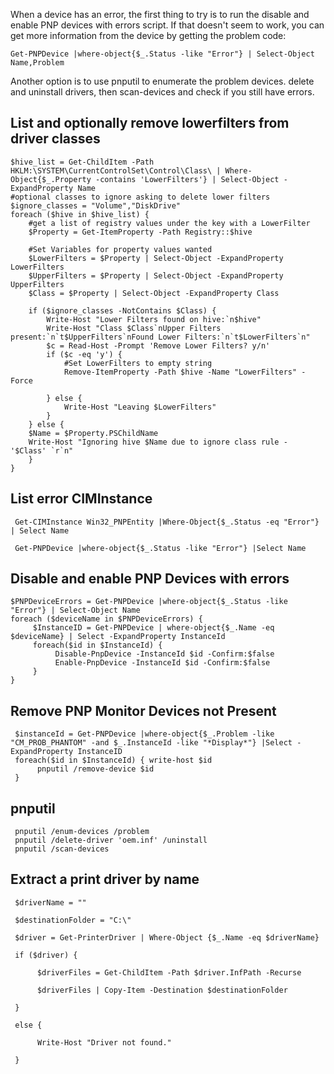 When a device has an error, the first thing to try is to run the disable and enable PNP devices with errors script. If that doesn't seem to work, you can get more information from the device by getting the problem code:

    Get-PNPDevice |where-object{$_.Status -like "Error"} | Select-Object Name,Problem
     
Another option is to use pnputil to enumerate the problem devices. delete and uninstall drivers, then scan-devices and check if you still have errors.

## List and optionally remove lowerfilters from driver classes

    $hive_list = Get-ChildItem -Path HKLM:\SYSTEM\CurrentControlSet\Control\Class\ | Where-Object{$_.Property -contains 'LowerFilters'} | Select-Object -ExpandProperty Name
    #optional classes to ignore asking to delete lower filters
    $ignore_classes = "Volume","DiskDrive"
    foreach ($hive in $hive_list) {
        #get a list of registry values under the key with a LowerFilter
        $Property = Get-ItemProperty -Path Registry::$hive 
   
        #Set Variables for property values wanted
        $LowerFilters = $Property | Select-Object -ExpandProperty LowerFilters
        $UpperFilters = $Property | Select-Object -ExpandProperty UpperFilters
        $Class = $Property | Select-Object -ExpandProperty Class

        if ($ignore_classes -NotContains $Class) {
            Write-Host "Lower Filters found on hive:`n$hive"
            Write-Host "Class $Class`nUpper Filters present:`n`t$UpperFilters`nFound Lower Filters:`n`t$LowerFilters`n" 
            $c = Read-Host -Prompt 'Remove Lower Filters? y/n'
            if ($c -eq 'y') {
                #Set LowerFilters to empty string
                Remove-ItemProperty -Path $hive -Name "LowerFilters" -Force

            } else {
                Write-Host "Leaving $LowerFilters"
            }
        } else {
        $Name = $Property.PSChildName
        Write-Host "Ignoring hive $Name due to ignore class rule - '$Class' `r`n"
        }
    }

## List error CIMInstance

     Get-CIMInstance Win32_PNPEntity |Where-Object{$_.Status -eq "Error"} | Select Name

     Get-PNPDevice |where-object{$_.Status -like "Error"} |Select Name
 
## Disable and enable PNP Devices with errors
     
    $PNPDeviceErrors = Get-PNPDevice |where-object{$_.Status -like "Error"} | Select-Object Name
    foreach ($deviceName in $PNPDeviceErrors) {
         $InstanceID = Get-PNPDevice | where-object{$_.Name -eq $deviceName} | Select -ExpandProperty InstanceId
         foreach($id in $InstanceId) {
              Disable-PnpDevice -InstanceId $id -Confirm:$false
              Enable-PnpDevice -InstanceId $id -Confirm:$false
         }
    }
## Remove PNP Monitor Devices not Present
     $instanceId = Get-PNPDevice |where-object{$_.Problem -like "CM_PROB_PHANTOM" -and $_.InstanceId -like "*Display*"} |Select -ExpandProperty InstanceID
     foreach($id in $InstanceId) { write-host $id
          pnputil /remove-device $id
     }

## pnputil
     pnputil /enum-devices /problem
     pnputil /delete-driver 'oem.inf' /uninstall
     pnputil /scan-devices
     

## Extract a print driver by name
     
     $driverName = ""
     
     $destinationFolder = "C:\"
     
     $driver = Get-PrinterDriver | Where-Object {$_.Name -eq $driverName}
     
     if ($driver) {
     
          $driverFiles = Get-ChildItem -Path $driver.InfPath -Recurse
     
          $driverFiles | Copy-Item -Destination $destinationFolder
     
     }
     
     else {
     
          Write-Host "Driver not found."
     
     }
     

